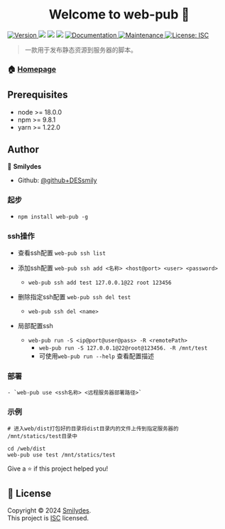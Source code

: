 <h1 align="center">Welcome to web-pub 👋</h1>
<p>
  <a href="https://www.npmjs.com/package/web-pub" target="_blank">
    <img alt="Version" src="https://img.shields.io/npm/v/web-pub.svg">
  </a>
  <img src="https://img.shields.io/badge/node-%3E%3D%2018.0.0-blue.svg" />
  <img src="https://img.shields.io/badge/npm-%3E%3D%209.8.1-blue.svg" />
  <img src="https://img.shields.io/badge/yarn-%3E%3D%201.22.0-blue.svg" />
  <a href="github+https://github.com/DESsmily/web-pub#readme" target="_blank">
    <img alt="Documentation" src="https://img.shields.io/badge/documentation-yes-brightgreen.svg" />
  </a>
  <a href="github+https://github.com/DESsmily/web-pub/graphs/commit-activity" target="_blank">
    <img alt="Maintenance" src="https://img.shields.io/badge/Maintained%3F-yes-green.svg" />
  </a>
  <a href="github+https://github.com/DESsmily/web-pub/blob/master/LICENSE" target="_blank">
    <img alt="License: ISC" src="https://img.shields.io/github/license/github+DESsmily/web-pub" />
  </a>
</p>

> 一款用于发布静态资源到服务器的脚本。

### 🏠 [Homepage](https://github.com/DESsmily/web-pub#readme)

## Prerequisites

- node >= 18.0.0
- npm >= 9.8.1
- yarn >= 1.22.0

## Author

👤 **Smilydes**

* Github: [@github+DESsmily](https://github.com/DESsmily)

### 起步

- `npm install web-pub -g`

### ssh操作
- 查看ssh配置 `web-pub ssh list`
- 添加ssh配置 `web-pub ssh add <名称> <host@port> <user> <password>`
    - `web-pub ssh add test 127.0.0.1@22 root 123456`
- 删除指定ssh配置 `web-pub ssh del test`
    - `web-pub ssh del <name>`

- 局部配置ssh
  - `web-pub run -S <ip@port@user@pass> -R <remotePath>`
    - `web-pub run -S 127.0.0.1@22@root@123456. -R /mnt/test`
    - 可使用`web-pub run --help` 查看配置描述

### 部署
    - `web-pub use <ssh名称> <远程服务器部署路径>`
### 示例

```
# 进入web/dist打包好的目录将dist目录内的文件上传到指定服务器的 /mnt/statics/test目录中

cd /web/dist
web-pub use test /mnt/statics/test
```


Give a ⭐️ if this project helped you!

## 📝 License

Copyright © 2024 [Smilydes](https://github.com/github+DESsmily).<br />
This project is [ISC](github+https://github.com/DESsmily/web-pub/blob/master/LICENSE) licensed.
